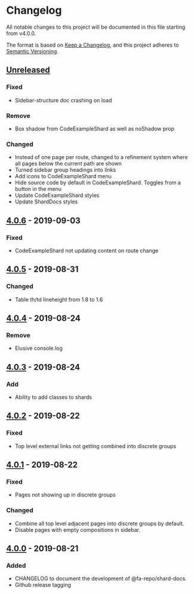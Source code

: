 # Changelog
All notable changes to this project will be documented in this file starting from v4.0.0.

The format is based on [Keep a Changelog](https://keepachangelog.com/en/1.0.0/),
and this project adheres to [Semantic Versioning](https://semver.org/spec/v2.0.0.html).

## [Unreleased]
### Fixed
- Sidebar-structure doc crashing on load
### Remove
- Box shadow from CodeExampleShard as well as noShadow prop
### Changed
- Instead of one page per route, changed to a refinement system where all pages below the current path are shown
- Turned sidebar group headings into links
- Add icons to CodeExampleShard menu
- Hide source code by default in CodeExampleShard. Toggles from a button in the menu
- Update CodeExampleShard styles
- Update ShardDocs styles

## [4.0.6] - 2019-09-03
### Fixed
- CodeExampleShard not updating content on route change

## [4.0.5] - 2019-08-31
### Changed
- Table th/td lineheight from 1.8 to 1.6

## [4.0.4] - 2019-08-24
### Remove
- Elusive console.log

## [4.0.3] - 2019-08-24
### Add
- Ability to add classes to shards

## [4.0.2] - 2019-08-22
### Fixed
- Top level external links not getting combined into discrete groups

## [4.0.1] - 2019-08-22
### Fixed
- Pages not showing up in discrete groups
### Changed
- Combine all top level adjacent pages into discrete groups by default.
- Disable pages with empty compositions in sidebar.

## [4.0.0] - 2019-08-21
### Added
- CHANGELOG to document the development of @fa-repo/shard-docs.
- Github release tagging

[Unreleased]: https://github.com/fa-repo/shard-docs/compare/v4.0.6...HEAD
[4.0.6]: https://github.com/fa-repo/shard-docs/compare/v4.0.5...v4.0.6
[4.0.5]: https://github.com/fa-repo/shard-docs/compare/v4.0.4...v4.0.5
[4.0.4]: https://github.com/fa-repo/shard-docs/compare/v4.0.3...v4.0.4
[4.0.3]: https://github.com/fa-repo/shard-docs/compare/v4.0.2...v4.0.3
[4.0.2]: https://github.com/fa-repo/shard-docs/compare/v4.0.1...v4.0.2
[4.0.1]: https://github.com/fa-repo/shard-docs/compare/v4.0.0...v4.0.1
[4.0.0]: https://github.com/fa-repo/shard-docs/compare/v3.1.0...v4.0.0